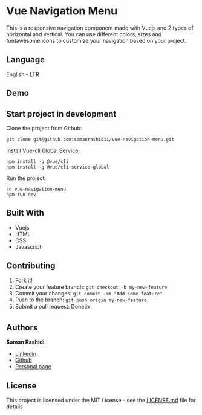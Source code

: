 # Vue Navigation Menu

This is a responsive navigation component made with Vuejs and 2 types of horizontal and vertical. You can use different colors, sizes and fontawesome icons to customize your navigation based on your project.

## Language

English - LTR

## Demo

<!-- You can see demo by clicking below link : <br />
[https://vuenavigation.netlify.com](https://vuenavigation.netlify.com) -->

## Start project in development

Clone the project from Github:

```
git clone git@github.com:samanrashidii/vue-navigation-menu.git
```

Install Vue-cli Global Service:

```
npm install -g @vue/cli
npm install -g @vue/cli-service-global
```

Run the project:

```
cd vue-navigation-menu
npm run dev
```

## Built With

* Vuejs
* HTML
* CSS
* Javascript

## Contributing

1. Fork it!
2. Create your feature branch: `git checkout -b my-new-feature`
3. Commit your changes: `git commit -am "Add some feature"`
4. Push to the branch: `git push origin my-new-feature`
5. Submit a pull request:  <span>Done</span>👍

## Authors

**Saman Rashidi**

- [Linkedin](https://www.linkedin.com/in/samanrashidii)
- [Github](https://github.com/samanrashidii)
- [Personal page](http://samanrashidi.com)

## License

This project is licensed under the MIT License - see the [LICENSE.md](LICENSE.md) file for details

